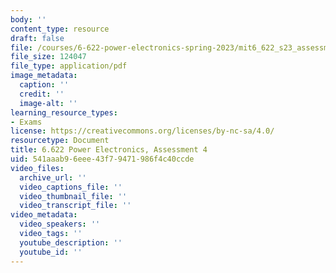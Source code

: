 ```yaml
---
body: ''
content_type: resource
draft: false
file: /courses/6-622-power-electronics-spring-2023/mit6_622_s23_assessment04.pdf
file_size: 124047
file_type: application/pdf
image_metadata:
  caption: ''
  credit: ''
  image-alt: ''
learning_resource_types:
- Exams
license: https://creativecommons.org/licenses/by-nc-sa/4.0/
resourcetype: Document
title: 6.622 Power Electronics, Assessment 4
uid: 541aaab9-6eee-43f7-9471-986f4c40ccde
video_files:
  archive_url: ''
  video_captions_file: ''
  video_thumbnail_file: ''
  video_transcript_file: ''
video_metadata:
  video_speakers: ''
  video_tags: ''
  youtube_description: ''
  youtube_id: ''
---
```

